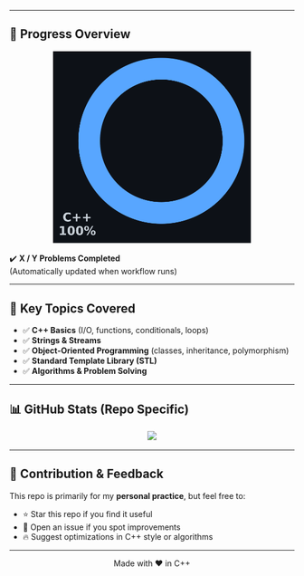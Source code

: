 
---

## 🎯 Progress Overview

<p align="center">
  <img src="./radial-cpp.svg?refresh=1" alt="C++ Progress" width="350"/>
</p>

✔️ **X / Y Problems Completed**  
(Automatically updated when workflow runs)

---

## 🔑 Key Topics Covered

- ✅ **C++ Basics** (I/O, functions, conditionals, loops)  
- ✅ **Strings & Streams**  
- ✅ **Object-Oriented Programming** (classes, inheritance, polymorphism)  
- ✅ **Standard Template Library (STL)**  
- ✅ **Algorithms & Problem Solving**  

---

## 📊 GitHub Stats (Repo Specific)

<p align="center">
  <img src="https://github-readme-stats.vercel.app/api/pin/?username=MohamedShabanElwa3er&repo=HackerRank-CPP&theme=tokyonight" />
</p>

---

## 🙌 Contribution & Feedback

This repo is primarily for my **personal practice**, but feel free to:  
- ⭐ Star this repo if you find it useful  
- 🐛 Open an issue if you spot improvements  
- 🔥 Suggest optimizations in C++ style or algorithms  

---

<p align="center">Made with ❤️ in C++</p>
